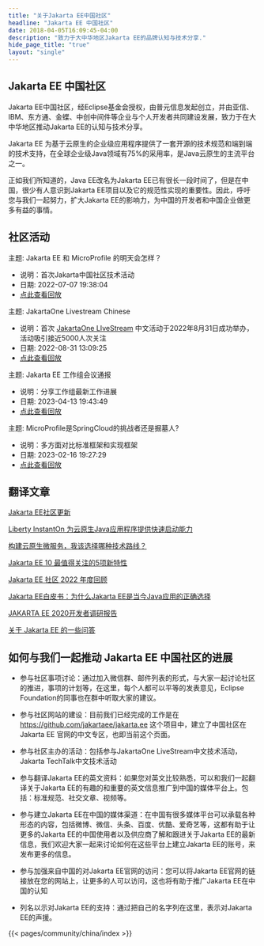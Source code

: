 ```yaml
---
title: "关于Jakarta EE中国社区"
headline: "Jakarta EE 中国社区"
date: 2018-04-05T16:09:45-04:00
description: "致力于大中华地区Jakarta EE的品牌认知与技术分享."
hide_page_title: "true"
layout: "single"
---
```


## Jakarta EE 中国社区

Jakarta EE中国社区，经Eclipse基金会授权，由普元信息发起创立，并由亚信、IBM、东方通、金蝶、中创中间件等企业与个人开发者共同建设发展，致力于在大中华地区推动Jakarta EE的认知与技术分享。

Jakarta EE 为基于云原生的企业级应用程序提供了一套开源的技术规范和端到端的技术支持，在全球企业级Java领域有75%的采用率，是Java云原生的主流平台之一。

正如我们所知道的，Java EE改名为Jakarta EE已有很长一段时间了，但是在中国，很少有人意识到Jakarta EE项目以及它的规范性实现的重要性。因此，呼吁您与我们一起努力，扩大Jakarta EE的影响力，为中国的开发者和中国企业做更多有益的事情。

## 社区活动

主题: Jakarta EE 和 MicroProfile 的明天会怎样？
- 说明：首次Jakarta中国社区技术活动
- 日期: 2022-07-07 19:38:04
- [点此查看回放](https://meeting.tencent.com/v2/cloud-record/share?id=343cdca2-098a-416b-aaba-b0b5a973aa5d&from=3)

主题: JakartaOne Livestream Chinese
- 说明：首次 [JakartaOne LIveStream](https://jakartaone.org/zh/2022/chinese/) 中文活动于2022年8月31日成功举办，活动吸引接近5000人次关注
- 日期: 2022-08-31 13:09:25
- [点此查看回放](https://meeting.tencent.com/v2/cloud-record/share?id=8a3e8c40-93fb-4616-b280-3bc50b9fcff7&from=3&is-single=true)

主题: Jakarta EE 工作组会议通报
- 说明：分享工作组最新工作进展
- 日期: 2023-04-13 19:43:49
- [点此查看回放](https://meeting.tencent.com/v2/cloud-record/share?id=db2a6491-3430-4caf-8717-c0d66f9562ab&from=3&is-single=true)

主题: MicroProfile是SpringCloud的挑战者还是掘墓人?
- 说明：多方面对比标准框架和实现框架
- 日期: 2023-02-16 19:27:29
- [点此查看回放](https://meeting.tencent.com/v2/cloud-record/share?id=2fb667b6-d7c9-43e4-bb8d-01ff680dada7&from=3&is-single=true)

## 翻译文章
[Jakarta EE社区更新](http://jakartaee.cn/index.php/archives/88/)

[Liberty InstantOn 为云原生Java应用程序提供快速启动能力](http://jakartaee.cn/index.php/archives/58/)

[构建云原生微服务，我该选择哪种技术路线？](http://jakartaee.cn/index.php/archives/51/)

[Jakarta EE 10 最值得关注的5项新特性](http://jakartaee.cn/index.php/archives/48/)

[Jakarta EE 社区 2022 年度回顾](http://jakartaee.cn/index.php/archives/49/)

[Jakarta EE白皮书：为什么Jakarta EE是当今Java应用的正确选择](http://jakartaee.cn/index.php/archives/28/)

[JAKARTA EE 2020开发者调研报告](http://jakartaee.cn/admin/write-post.php?cid=24)

[关于 Jakarta EE 的一些问答](http://jakartaee.cn/admin/write-post.php?cid=3)

## 如何与我们一起推动 Jakarta EE 中国社区的进展

* 参与社区事项讨论：通过加入微信群、邮件列表的形式，与大家一起讨论社区的推进，事项的计划等，在这里，每个人都可以平等的发表意见，Eclipse Foundation的同事也在群中听取大家的建议。

* 参与社区网站的建设：目前我们已经完成的工作是在 https://github.com/jakartaee/jakarta.ee 这个项目中，建立了中国社区在 Jakarta EE 官网的中文专区，也即当前这个页面。

* 参与社区主办的活动：包括参与JakartaOne LiveStream中文技术活动，Jakarta TechTalk中文技术活动 

* 参与翻译Jakarta EE的英文资料：如果您对英文比较熟悉，可以和我们一起翻译关于Jakarta EE的有趣的和重要的英文信息推广到中国的媒体平台上。包括：标准规范、社交文章、视频等。

* 参与建立Jakarta EE在中国的媒体渠道：在中国有很多媒体平台可以承载各种形态的内容，包括微博、微信、头条、百度、优酷、爱奇艺等，这都有助于让更多的Jakarta EE的中国使用者以及供应商了解和跟进关于Jakarta EE的最新信息，我们欢迎大家一起来讨论如何在这些平台上建立Jakarta EE的账号，来发布更多的信息。

* 参与加强来自中国的对Jakarta EE官网的访问：您可以将Jakarta EE官网的链接放在您的网站上，让更多的人可以访问，这也将有助于推广Jakarta EE在中国的认知

* 列名以示对Jakarta EE的支持：通过把自己的名字列在这里，表示对Jakarta EE的声援。

{{< pages/community/china/index >}}

